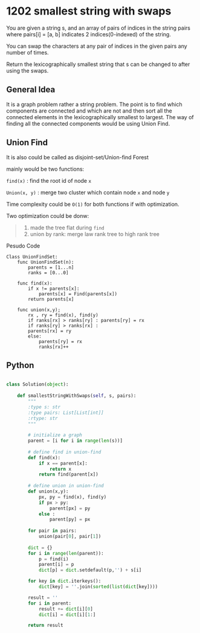 # 1202 smallest string with swaps

You are given a string s, and an array of pairs of indices in the string pairs where pairs[i] = [a, b] indicates 2 indices(0-indexed) of the string.

You can swap the characters at any pair of indices in the given pairs any number of times.

Return the lexicographically smallest string that s can be changed to after using the swaps.

## General Idea

It is a graph problem rather a string problem. The point is to find which components are connected and which are not and then sort all the connected elements in the lexicographically smallest to largest. The way of finding all
the connected components would be using Union Find.

## Union Find

It is also could be called as disjoint-set/Union-find Forest

mainly would be two functions:

`find(x)` : find the root id of node `x`

`Union(x, y)` : merge two cluster which contain node `x` and node `y`

Time complexity could be `O(1)` for both functions if with optimization.

Two optimization could be donw:
> 1. made the tree flat during `find`
> 2. union by rank: merge law rank tree to high rank tree

Pesudo Code
```
Class UnionFindSet:
    func UnionFindSet(n):
        parents = [1...n]
        ranks = [0...0]

    func find(x):
        if x != parents[x]:
            parents[x] = Find(parents[x])
        return parents[x]
    
    func union(x,y);
        rx , ry = find(x), find(y)
        if ranks[rx] > ranks[ry] : parents[ry] = rx
        if ranks[ry] > ranks[rx] :
        parents[rx] = ry
        else:
            parents[ry] = rx
            ranks[rx]++ 

```


## Python
```python

class Solution(object):
    
    def smallestStringWithSwaps(self, s, pairs):
        """
        :type s: str
        :type pairs: List[List[int]]
        :rtype: str
        """
        
        # initialize a graph
        parent = [i for i in range(len(s))]
        
        # define find in union-find        
        def find(x):
            if x == parent[x]:
                return x
            return find(parent[x])
        
        # define union in union-find
        def union(x,y):
            px, py = find(x), find(y)
            if px > py:
                parent[px] = py
            else :
                parent[py] = px
                
        for pair in pairs:
            union(pair[0], pair[1])
        
        dict = {}
        for i in range(len(parent)):
            p = find(i)
            parent[i] = p
            dict[p] = dict.setdefault(p,'') + s[i]

        for key in dict.iterkeys():
            dict[key] = ''.join(sorted(list(dict[key])))

        result = ''
        for i in parent:
            result += dict[i][0]
            dict[i] = dict[i][1:]

        return result  

```
